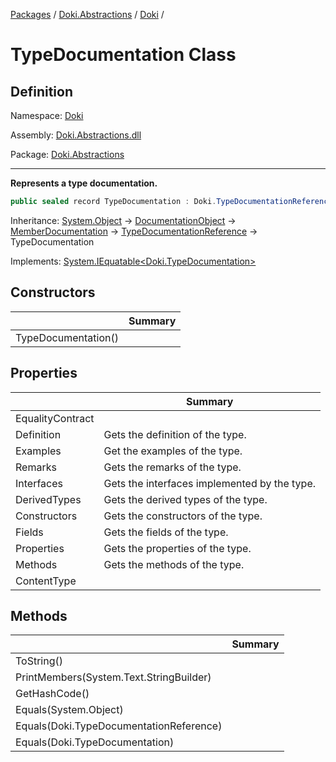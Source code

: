 [Packages](../../README.md) / [Doki.Abstractions](../README.md) / [Doki](README.md) / 

# TypeDocumentation Class

## Definition

Namespace: [Doki](README.md)

Assembly: [Doki.Abstractions.dll](../README.md)

Package: [Doki.Abstractions](https://www.nuget.org/packages/Doki.Abstractions)

---

**Represents a type documentation.**

```csharp
public sealed record TypeDocumentation : Doki.TypeDocumentationReference
```

Inheritance: [System.Object](https://learn.microsoft.com/en-us/dotnet/api/System.Object) → [DocumentationObject](Doki.DocumentationObject.md) → [MemberDocumentation](Doki.MemberDocumentation.md) → [TypeDocumentationReference](Doki.TypeDocumentationReference.md) → TypeDocumentation

Implements: [System.IEquatable&lt;Doki.TypeDocumentation&gt;](https://learn.microsoft.com/en-us/dotnet/api/System.IEquatable&lt;Doki.TypeDocumentation&gt;)

## Constructors

|   |Summary|
|---|---|
|TypeDocumentation()||


## Properties

|   |Summary|
|---|---|
|EqualityContract||
|Definition| Gets the definition of the type.|
|Examples| Get the examples of the type.|
|Remarks| Gets the remarks of the type.|
|Interfaces| Gets the interfaces implemented by the type.|
|DerivedTypes| Gets the derived types of the type.|
|Constructors| Gets the constructors of the type.|
|Fields| Gets the fields of the type.|
|Properties| Gets the properties of the type.|
|Methods| Gets the methods of the type.|
|ContentType||


## Methods

|   |Summary|
|---|---|
|ToString()||
|PrintMembers(System.Text.StringBuilder)||
|GetHashCode()||
|Equals(System.Object)||
|Equals(Doki.TypeDocumentationReference)||
|Equals(Doki.TypeDocumentation)||


